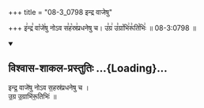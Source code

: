 +++
title = "08-3_0798 इन्द्र वाजेषु"

+++
इ꣢न्द्र꣣ वा꣡जे꣢षु नोऽव स꣣ह꣡स्र꣢प्रधनेषु च। उ꣣ग्र꣢ उ꣣ग्रा꣡भि꣢रू꣣ति꣡भिः꣢ ॥ 08-3:0798 ॥

<div class="js_include" newlevelforh1="2" title="विश्वास-शाकल-प्रस्तुतिः" unfilled url="/vedAH_Rk/shAkalam/saMhitA/vishvAsa-prastutiH/01/007/04_indra_vAjeShu.md">
<details open><summary><h2>विश्वास-शाकल-प्रस्तुतिः ...{Loading}...</h2></summary>


इन्द्र॒ वाजे॑षु नोऽव स॒हस्र॑प्रधनेषु च ।  
उ॒ग्र उ॒ग्राभि॑रू॒तिभिः॑ ॥

</details>
</div>